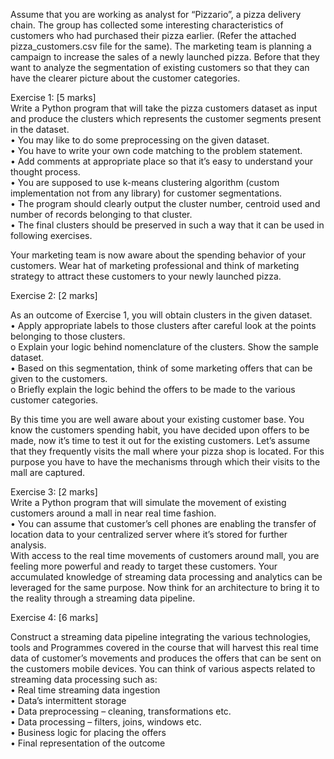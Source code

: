 Assume that you are working as analyst for “Pizzario”, a pizza delivery chain. The group has collected some interesting characteristics of customers who had purchased their pizza earlier. (Refer the attached pizza_customers.csv file for the same). The marketing team is planning a campaign to increase the sales of a newly launched pizza. Before that they want to analyze the segmentation of existing customers so that they can have the clearer picture about the customer categories.

Exercise 1: [5 marks] <br>
Write a Python program that will take the pizza customers dataset as input and produce the clusters which represents the customer segments present in the dataset. <br>
•	You may like to do some preprocessing on the given dataset. <br>
•	You have to write your own code matching to the problem statement. <br>
•	Add comments at appropriate place so that it’s easy to understand your thought process.<br>
•	You are supposed to use k-means clustering algorithm (custom implementation not from any library) for customer segmentations. <br>
•	The program should clearly output the cluster number, centroid used and number of records belonging to that cluster.<br>
•	The final clusters should be preserved in such a way that it can be used in following exercises.<br>

Your marketing team is now aware about the spending behavior of your customers. Wear hat of marketing professional and think of marketing strategy to attract these customers to your newly launched pizza. 

Exercise 2: [2 marks]

As an outcome of Exercise 1, you will obtain clusters in the given dataset. <br>
•	Apply appropriate labels to those clusters after careful look at the points belonging to those clusters. <br>
  o	Explain your logic behind nomenclature of the clusters. Show the sample dataset.  <br>
•	Based on this segmentation, think of some marketing offers that can be given to the customers. <br>
  o	Briefly explain the logic behind the offers to be made to the various customer categories. <br>

By this time you are well aware about your existing customer base. You know the customers spending habit, you have decided upon offers to be made, now it’s time to test it out for the existing customers.  Let’s assume that they frequently visits the mall where your pizza shop is located. For this purpose you have to have the mechanisms through which their visits to the mall are captured.

Exercise 3: [2 marks] <br>
Write a Python program that will simulate the movement of existing customers around a mall in near real time fashion.  <br>
•	You can assume that customer’s cell phones are enabling the transfer of location data to your centralized server where it’s stored for further analysis. <br>
With access to the real time movements of customers around mall, you are feeling more powerful and ready to target these customers. Your accumulated knowledge of streaming data processing and analytics can be leveraged for the same purpose. Now think for an architecture to bring it to the reality through a streaming data pipeline. <br>


Exercise 4: [6 marks]

Construct a streaming data pipeline integrating the various technologies, tools and Programmes covered in the course that will harvest this real time data of customer’s movements and produces the offers that can be sent on the customers mobile devices. You can think of various aspects related to streaming data processing such as: <br>
•	Real time streaming data ingestion <br>
•	Data’s intermittent storage <br>
•	Data preprocessing – cleaning, transformations etc. <br>
•	Data processing – filters, joins, windows etc. <br>
•	Business logic for placing the offers <br>
•	Final representation of the outcome <br>



